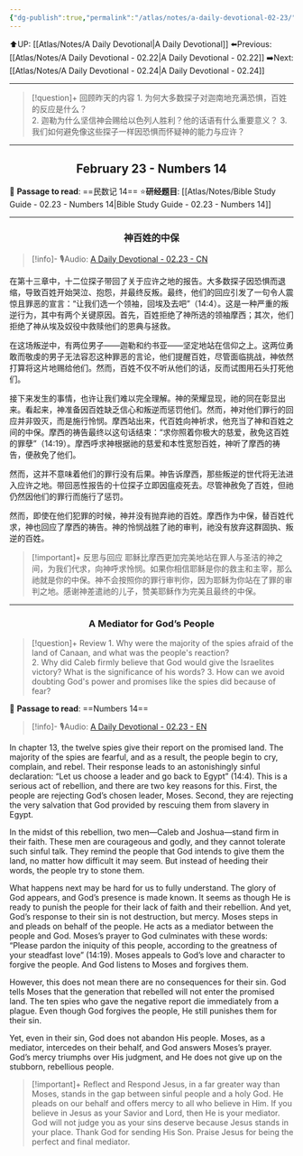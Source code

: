 ```yaml
---
{"dg-publish":true,"permalink":"/atlas/notes/a-daily-devotional-02-23/"}
---
```


 ⬆️UP: [[Atlas/Notes/A Daily Devotional\|A Daily Devotional]]
⬅️Previous: [[Atlas/Notes/A Daily Devotional - 02.22\|A Daily Devotional - 02.22]]
➡️Next: [[Atlas/Notes/A Daily Devotional - 02.24\|A Daily Devotional - 02.24]]

---

> [!question]+ 回顾昨天的内容
> 1.⁠ ⁠为何大多数探子对迦南地充满恐惧，百姓的反应是什么？  
> 2.⁠ ⁠迦勒为什么坚信神会赐给以色列人胜利？他的话语有什么重要意义？
> 3.⁠ ⁠我们如何避免像这些探子一样因恐惧而怀疑神的能力与应许？


---
## <center>February 23 - Numbers 14</center>

📖 **Passage to read**: ==民数记 14==
⭐**研经题目**: [[Atlas/Notes/Bible Study Guide - 02.23 - Numbers 14\|Bible Study Guide - 02.23 - Numbers 14]]

---
### <center>神百姓的中保</center>

> [!info]- 🎙️Audio: [A Daily Devotional - 02.23 - CN]()


在第十三章中，十二位探子带回了关于应许之地的报告。大多数探子因恐惧而退缩，导致百姓开始哭泣、抱怨，并最终反叛。最终，他们的回应引发了一句令人震惊且罪恶的宣言：“让我们选一个领袖，回埃及去吧”（14:4）。这是一种严重的叛逆行为，其中有两个关键原因。首先，百姓拒绝了神所选的领袖摩西；其次，他们拒绝了神从埃及奴役中救赎他们的恩典与拯救。

在这场叛逆中，有两位男子——迦勒和约书亚——坚定地站在信仰之上。这两位勇敢而敬虔的男子无法容忍这种罪恶的言论，他们提醒百姓，尽管面临挑战，神依然打算将这片地赐给他们。然而，百姓不仅不听从他们的话，反而试图用石头打死他们。

接下来发生的事情，也许让我们难以完全理解。神的荣耀显现，祂的同在彰显出来。看起来，神准备因百姓缺乏信心和叛逆而惩罚他们。然而，神对他们罪行的回应并非毁灭，而是施行怜悯。摩西站出来，代百姓向神祈求，他充当了神和百姓之间的中保。摩西的祷告最终以这句话结束：“求你照着你极大的慈爱，赦免这百姓的罪孽”（14:19）。摩西呼求神根据祂的慈爱和本性宽恕百姓，神听了摩西的祷告，便赦免了他们。

然而，这并不意味着他们的罪行没有后果。神告诉摩西，那些叛逆的世代将无法进入应许之地。带回恶性报告的十位探子立即因瘟疫死去。尽管神赦免了百姓，但祂仍然因他们的罪行而施行了惩罚。

然而，即使在他们犯罪的时候，神并没有抛弃祂的百姓。摩西作为中保，替百姓代求，神也回应了摩西的祷告。神的怜悯战胜了祂的审判，祂没有放弃这群固执、叛逆的百姓。

> [!important]+ 反思与回应
耶稣比摩西更加完美地站在罪人与圣洁的神之间，为我们代求，向神呼求怜悯。如果你相信耶稣是你的救主和主宰，那么祂就是你的中保。神不会按照你的罪行审判你，因为耶稣为你站在了罪的审判之地。感谢神差遣祂的儿子，赞美耶稣作为完美且最终的中保。



---
### <center>A Mediator for God’s People</center>

> [!question]+ Review
> 1.⁠ ⁠Why were the majority of the spies afraid of the land of Canaan, and what was the people's reaction?  
> 2.⁠ ⁠Why did Caleb firmly believe that God would give the Israelites victory? What is the significance of his words?
> 3.⁠ ⁠How can we avoid doubting God's power and promises like the spies did because of fear?

📖 **Passage to read**: ==Numbers 14==

> [!info]- 🎙️Audio: [A Daily Devotional - 02.23 - EN]()  

In chapter 13, the twelve spies give their report on the promised land. The majority of the spies are fearful, and as a result, the people begin to cry, complain, and rebel. Their response leads to an astonishingly sinful declaration: “Let us choose a leader and go back to Egypt” (14:4). This is a serious act of rebellion, and there are two key reasons for this. First, the people are rejecting God’s chosen leader, Moses. Second, they are rejecting the very salvation that God provided by rescuing them from slavery in Egypt. 

In the midst of this rebellion, two men—Caleb and Joshua—stand firm in their faith. These men are courageous and godly, and they cannot tolerate such sinful talk. They remind the people that God intends to give them the land, no matter how difficult it may seem. But instead of heeding their words, the people try to stone them.

What happens next may be hard for us to fully understand. The glory of God appears, and God’s presence is made known. It seems as though He is ready to punish the people for their lack of faith and their rebellion. And yet, God’s response to their sin is not destruction, but mercy. Moses steps in and pleads on behalf of the people. He acts as a mediator between the people and God. Moses’s prayer to God culminates with these words: “Please pardon the iniquity of this people, according to the greatness of your steadfast love” (14:19). Moses appeals to God’s love and character to forgive the people. And God listens to Moses and forgives them.

However, this does not mean there are no consequences for their sin. God tells Moses that the generation that rebelled will not enter the promised land. The ten spies who gave the negative report die immediately from a plague. Even though God forgives the people, He still punishes them for their sin. 

Yet, even in their sin, God does not abandon His people. Moses, as a mediator, intercedes on their behalf, and God answers Moses’s prayer. God’s mercy triumphs over His judgment, and He does not give up on the stubborn, rebellious people.

> [!important]+ Reflect and Respond
 Jesus, in a far greater way than Moses, stands in the gap between sinful people and a holy God. He pleads on our behalf and offers mercy to all who believe in Him. If you believe in Jesus as your Savior and Lord, then He is your mediator. God will not judge you as your sins deserve because Jesus stands in your place. Thank God for sending His Son. Praise Jesus for being the perfect and final mediator.






















